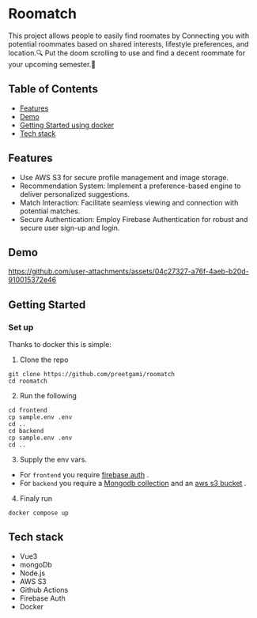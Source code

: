 # Roomatch
This project allows people to easily find roomates by Connecting you with potential roommates based on shared interests, lifestyle preferences, and location.🔍
Put the doom scrolling to use and find a decent roommate for your upcoming semester.👫 </br>

## Table of Contents
- [Features](https://github.com/preetgami/roomatch/edit/main/README.md#table-of-contents)
- [Demo](https://github.com/preetgami/roomatch/edit/main/README.md#table-of-contents)
- [Getting Started using docker](https://github.com/preetgami/roomatch/edit/main/README.md#table-of-contents)
- [Tech stack](https://github.com/preetgami/roomatch/edit/main/README.md#table-of-contents)

## Features
- Use AWS S3 for secure profile management and image storage.
- Recommendation System: Implement a preference-based engine to deliver personalized suggestions.
- Match Interaction: Facilitate seamless viewing and connection with potential matches.
- Secure Authentication: Employ Firebase Authentication for robust and secure user sign-up and login.
## Demo
https://github.com/user-attachments/assets/04c27327-a76f-4aeb-b20d-910015372e46

## Getting Started
### Set up
Thanks to docker this is simple:

1. Clone the repo
```
git clone https://github.com/preetgami/roomatch
cd roomatch
```
2. Run the following
```
cd frontend
cp sample.env .env
cd ..
cd backend
cp sample.env .env
cd ..
```
3. Supply the env vars. 
  - For `frontend` you require [firebase auth](https://firebase.google.com/docs/auth) .
  - For `backend` you require a [Mongodb collection](https://www.mongodb.com/) and an [aws s3 bucket](https://aws.amazon.com/s3/) .
4. Finaly run
```
docker compose up
```

## Tech stack
- Vue3
- mongoDb
- Node.js
- AWS S3
- Github Actions
- Firebase Auth
- Docker 
